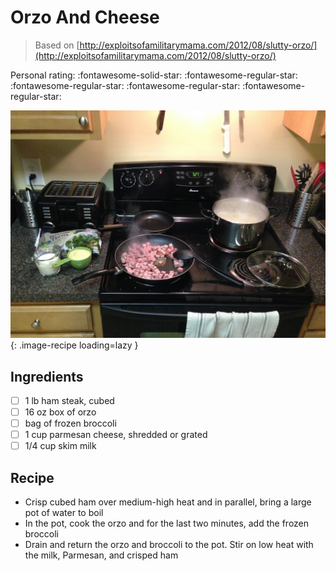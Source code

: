 <!-- Do not modify sections with "AUTO-*". They are updated by make.py -->

# Orzo And Cheese

> Based on [http://exploitsofamilitarymama.com/2012/08/slutty-orzo/](http://exploitsofamilitarymama.com/2012/08/slutty-orzo/)

<!-- rating=1; (User can specify rating on scale of 1-5) -->
<!-- AUTO-UserRating -->
Personal rating: :fontawesome-solid-star: :fontawesome-regular-star: :fontawesome-regular-star: :fontawesome-regular-star: :fontawesome-regular-star:
<!-- /AUTO-UserRating -->

<!-- name_image=orzo_and_cheese.jpg; (User can specify image name if multiple exist) -->
<!-- AUTO-Image -->
![orzo_and_cheese.jpg](./orzo_and_cheese.jpg){: .image-recipe loading=lazy }
<!-- /AUTO-Image -->

## Ingredients

* [ ] 1 lb ham steak, cubed
* [ ] 16 oz box of orzo
* [ ] bag of frozen broccoli
* [ ] 1 cup parmesan cheese, shredded or grated
* [ ] 1/4 cup skim milk

## Recipe

* Crisp cubed ham over medium-high heat and in parallel, bring a large pot of water to boil
* In the pot, cook the orzo and for the last two minutes, add the frozen broccoli
* Drain and return the orzo and broccoli to the pot. Stir on low heat with the milk, Parmesan, and crisped ham
